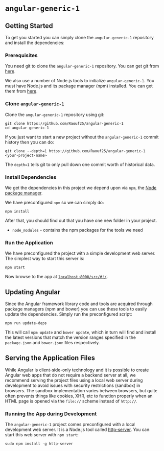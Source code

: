 # `angular-generic-1` 


## Getting Started

To get you started you can simply clone the `angular-generic-1` repository and install the dependencies:

### Prerequisites

You need git to clone the `angular-generic-1` repository. You can get git from [here][git].

We also use a number of Node.js tools to initialize `angular-generic-1`. You must have Node.js
and its package manager (npm) installed. You can get them from [here][node].

### Clone `angular-generic-1`

Clone the `angular-generic-1` repository using git:

```
git clone https://github.com/Raouf25/angular-generic-1
cd angular-generic-1
```

If you just want to start a new project without the `angular-generic-1` commit history then you can do:

```
git clone --depth=1 https://github.com/Raouf25/angular-generic-1 <your-project-name>
```

The `depth=1` tells git to only pull down one commit worth of historical data.

### Install Dependencies

We get the dependencies in this project we depend upon via `npm`, the [Node package manager][npm].



We have preconfigured `npm` so we can simply do:

```
npm install
```

After that, you should find out that you have one new folder in your project.

* `node_modules` - contains the npm packages for the tools we need


### Run the Application

We have preconfigured the project with a simple development web server. The simplest way to start
this server is:

```
npm start
```

Now browse to the app at [`localhost:8000/src/#!/`][local-app-url].


## Updating Angular

Since the Angular framework library code and tools are acquired through package managers (npm and
bower) you can use these tools to easily update the dependencies. Simply run the preconfigured
script:

```
npm run update-deps
```

This will call `npm update` and `bower update`, which in turn will find and install the latest
versions that match the version ranges specified in the `package.json` and `bower.json` files
respectively.

## Serving the Application Files

While Angular is client-side-only technology and it is possible to create Angular web apps that
do not require a backend server at all, we recommend serving the project files using a local
web server during development to avoid issues with security restrictions (sandbox) in browsers. The
sandbox implementation varies between browsers, but quite often prevents things like cookies, XHR,
etc to function properly when an HTML page is opened via the `file://` scheme instead of `http://`.

### Running the App during Development

The `angular-generic-1` project comes preconfigured with a local development web server. It is a Node.js
tool called [http-server][http-server]. You can start this web server with `npm start`:

```
sudo npm install -g http-server
```








[angularjs]: https://angularjs.org/
[bower]: http://bower.io/
[git]: https://git-scm.com/
[http-server]: https://github.com/indexzero/http-server
[local-app-url]: http://localhost:8000/src/#!/
[node]: https://nodejs.org/
[npm]: https://www.npmjs.org/
